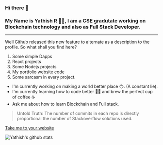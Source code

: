 ### Hi there 👋
### My Name is Yathish R 🦸🏼, I am a CSE gradutate working on Blockchain technology and also as Full Stack Developer.
---
Well Github released this new feature to alternate as a description to the profile. So what shall you find here?
1. Some simple Dapps
2. React projects
3. Some Nodejs projects
4. My portfolio website code
5. Some sarcasm in every project. 

- I'm currently working on making a world better place  🙃. (A constant lie).
- I'm currently learning how to code better 👨‍💻 and brew the perfect cup of coffee ☕
- Ask me about how to learn Blockchain and Full stack. 

> Untold Truth: The number of commits in each repo is directly proportional the number of Stackoverflow solutions used.

[Take me to your website](http://www.yathish.me/portfolio/)

![Yathish's github stats](https://github-readme-stats.vercel.app/api?username=yathishram&show_icons=true&theme=radical)

<!--
**yathishram/yathishram** is a ✨ _special_ ✨ repository because its `README.md` (this file) appears on your GitHub profile.

Here are some ideas to get you started:

- 🔭 I’m currently working on ...
- 🌱 I’m currently learning ...
- 👯 I’m looking to collaborate on ...
- 🤔 I’m looking for help with ...
- 💬 Ask me about ...
- 📫 How to reach me: ...
- 😄 Pronouns: ...
- ⚡ Fun fact: ...
-->
